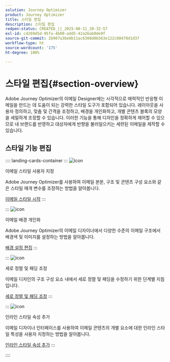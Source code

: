 ```yaml
---
solution: Journey Optimizer
product: Journey Optimizer
title: 스타일 편집
description: 스타일 편집
redpen-status: CREATED_||_2025-08-11_20-32-57
exl-id: c4269d5d-95fa-4b00-add5-42a26ab0de9f
source-git-commit: 2b907a3be8b11ac6308d0b563e122c88478d1d37
workflow-type: ht
source-wordcount: '175'
ht-degree: 100%

---
```


# 스타일 편집{#section-overview}

Adobe Journey Optimizer의 이메일 Designer에는 시각적으로 매력적인 반응형 이메일을 만드는 데 도움이 되는 강력한 스타일 도구가 포함되어 있습니다. 레이아웃을 사용자 정의하고, 맞춤 및 간격을 조정하고, 배경을 개인화하고, 개별 콘텐츠 블록의 모양을 세밀하게 조정할 수 있습니다. 이러한 기능을 통해 디자인을 정확하게 제어할 수 있으므로 내 브랜드를 반영하고 대상자에게 반향을 불러일으키는 세련된 이메일을 제작할 수 있습니다.

## 스타일 기능 편집

:::: landing-cards-container
:::
![icon](https://cdn.experienceleague.adobe.com/icons/circle-play.svg)

이메일 스타일 사용자 지정

Adobe Journey Optimizer를 사용하여 이메일 본문, 구조 및 콘텐츠 구성 요소와 같은 스타일 매개 변수를 조정하는 방법을 알아봅니다.

[이메일 스타일 시작](../using/email/get-started-email-style.md)
:::

:::
![icon](https://cdn.experienceleague.adobe.com/icons/bullseye.svg)

이메일 배경 개인화

Adobe Journey Optimizer의 이메일 디자이너에서 다양한 수준의 이메일 구조에서 배경색 및 이미지를 설정하는 방법을 알아봅니다.

[배경 설정 편집](../using/email/backgrounds.md)
:::

:::
![icon](https://cdn.experienceleague.adobe.com/icons/list-check.svg)

세로 정렬 및 패딩 조정

이메일 디자인의 구조 구성 요소 내에서 세로 정렬 및 패딩을 수정하기 위한 단계별 지침입니다.

[세로 정렬 및 패딩 조정](../using/email/alignment-and-padding.md)
:::

:::
![icon](https://cdn.experienceleague.adobe.com/icons/code-branch.svg)

인라인 스타일 속성 추가

이메일 디자이너 인터페이스를 사용하여 이메일 콘텐츠의 개별 요소에 대한 인라인 스타일 특성을 사용자 지정하는 방법을 알아봅니다.

[인라인 스타일 속성 추가](../using/email/inline-styling.md)
:::

::::
